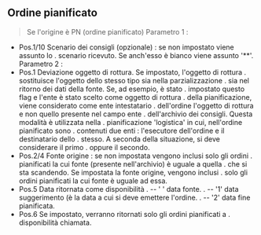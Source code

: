 ## Ordine pianificato
>Se l'origine è PN (ordine pianificato)
Parametro 1 : 
-    Pos.1/10  Scenario dei consigli (opzionale) :  se non impostato viene assunto lo
.              scenario ricevuto. Se anch'esso è bianco viene assunto '\*\*'.
Parametro 2 : 
-    Pos.1     Deviazione oggetto di rottura. Se impostato, l'oggetto di rottura
.              sostituisce l'oggetto dello stesso tipo sia nella parzializzazione
.              sia nel ritorno dei dati della fonte. Se, ad esempio, è stato
.              impostato questo flag e l'ente è stato scelto come oggetto di rottura
.              della pianificazione, viene considerato come ente intestatario
.              dell'ordine l'oggetto di rottura e non quello presente nel campo ente
.              dell'archivio dei consigli. Questa modalità è utilizzata nella
.              pianificazione 'logistica' in cui, nell'ordine pianificato sono
.              contenuti due enti :  l'esecutore dell'ordine e il destinatario dello
.              stesso. A seconda della situazione, si deve considerare il primo
.              oppure il secondo.
-    Pos.2/4   Fonte origine :  se non impostata vengono inclusi solo gli ordini
.              pianificati la cui fonte (presente nell'archivio) è uguale a quella
.              che si sta scandendo. Se impostata la fonte origine, vengono inclusi
.              solo gli ordini pianificati la cui fonte è uguale ad essa.
-    Pos.5     Data ritornata come disponibilità
.              -- ' ' data fonte.
.              -- '1' data suggerimento (è la data a cui si deve emettere l'ordine.
.              -- '2' data fine pianificata.
-    Pos.6     Se impostato, verranno ritornati solo gli ordini pianificati a
.              disponibilità chiamata.

